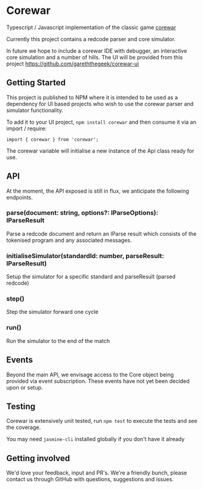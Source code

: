 # Corewar

Typescript / Javascript implementation of the classic game [corewar](https://en.wikipedia.org/wiki/Core_War)

Currently this project contains a redcode parser and core simulator.

In future we hope to include a corewar IDE with debugger, an interactive core simulation and a number of hills. The UI will be provided from this project https://github.com/gareththegeek/corewar-ui

## Getting Started

This project is published to NPM where it is intended to be used as a dependency for UI based projects who wish to use the corewar parser and simulator functionality.

To add it to your UI project, `npm install corewar` and then consume it via an import / require:

`import { corewar } from 'corewar';`

The corewar variable will initialise a new instance of the Api class ready for use.

## API

At the moment, the API exposed is still in flux, we anticipate the following endpoints.

### parse(document: string, options?: IParseOptions): IParseResult

Parse a redcode document and return an IParse result which consists of the tokenised program and any associated messages.

### initialiseSimulator(standardId: number, parseResult: IParseResult)

Setup the simulator for a specific standard and parseResult (parsed redcode)

### step()

Step the simulator forward one cycle

### run()

Run the simulator to the end of the match

## Events

Beyond the main API, we envisage access to the Core object being provided via event subscription. These events have not yet been decided upon or setup.

## Testing

Corewar is extensively unit tested, run `npm test` to execute the tests and see the coverage.

You may need `jasmine-cli` installed globally if you don't have it already

## Getting involved

We'd love your feedback, input and PR's. We're a friendly bunch, please contact us through GitHub with questions, suggestions and issues.

